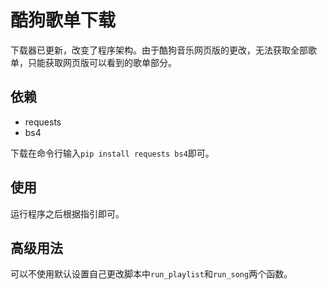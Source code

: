 # 酷狗歌单下载

下载器已更新，改变了程序架构。由于酷狗音乐网页版的更改，无法获取全部歌单，只能获取网页版可以看到的歌单部分。

## 依赖

- requests
- bs4

下载在命令行输入`pip install requests bs4`即可。

## 使用

运行程序之后根据指引即可。

## 高级用法

可以不使用默认设置自己更改脚本中`run_playlist`和`run_song`两个函数。
